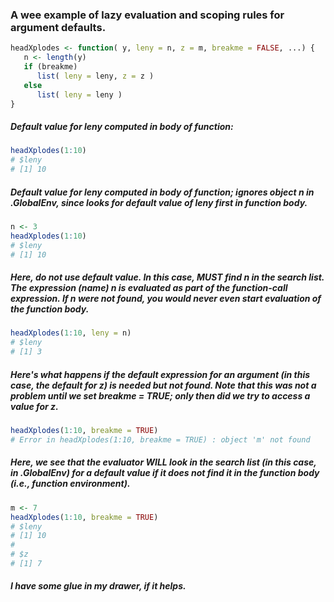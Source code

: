 ### A wee example of lazy evaluation and scoping rules for argument defaults.

```R
headXplodes <- function( y, leny = n, z = m, breakme = FALSE, ...) {  
   n <- length(y)  
   if (breakme)  
      list( leny = leny, z = z )  
   else  
      list( leny = leny )  
}  
```
 
##### Default value for leny computed in body of function:

```R
headXplodes(1:10)
# $leny
# [1] 10
```

##### Default value for leny computed in body of function; ignores object n in .GlobalEnv, since looks for default value of leny first in function body.

```R
n <- 3
headXplodes(1:10)
# $leny
# [1] 10
```

##### Here, do **not** use default value.  In this case, MUST find n in the search list.  The expression (name) n is evaluated as part of the function-call expression.  If n were not found, you would never even start evaluation of the function body.

```R
headXplodes(1:10, leny = n)
# $leny
# [1] 3
```

##### Here's what happens if the default expression for an argument (in this case, the default for z) is needed but not found.  Note that this was not a problem until we set breakme = TRUE; only then did we try to access a value for z.

```R
headXplodes(1:10, breakme = TRUE)
# Error in headXplodes(1:10, breakme = TRUE) : object 'm' not found
```

##### Here, we see that the evaluator WILL look in the search list (in this case, in .GlobalEnv) for a default value if it does not find it in the function body (i.e., function environment).

```R
m <- 7
headXplodes(1:10, breakme = TRUE)
# $leny
# [1] 10
# 
# $z
# [1] 7
```

##### I have some glue in my drawer, if it helps.
